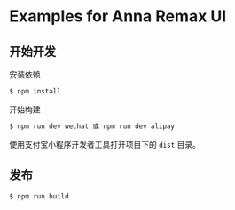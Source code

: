 # Examples for Anna Remax UI

## 开始开发

安装依赖

```bash
$ npm install
```

开始构建

```bash
$ npm run dev wechat 或 npm run dev alipay
```

使用支付宝小程序开发者工具打开项目下的 `dist` 目录。

## 发布

```bash
$ npm run build
```
